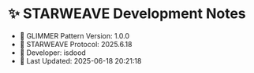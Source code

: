 # ✨ STARWEAVE Development Notes
- 🎨 GLIMMER Pattern Version: 1.0.0
- 🌌 STARWEAVE Protocol: 2025.6.18
- 👤 Developer: isdood
- 📅 Last Updated: 2025-06-18 20:21:18
